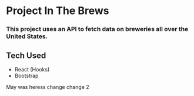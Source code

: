 # Project In The Brews

### This project uses an API to fetch data on breweries all over the United States.

## Tech Used
- React (Hooks)
- Bootstrap

May was heress
change 
change 2
